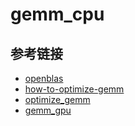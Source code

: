 # gemm_cpu


## 参考链接
* [openblas](https://github.com/OpenMathLib/OpenBLAS)
* [how-to-optimize-gemm](git@github.com:Daydream0929/how-to-optimize-gemm.git)
* [optimize_gemm](git@github.com:Daydream0929/optimize_gemm.git)
* [gemm_gpu](git@github.com:Daydream0929/gemm_gpu.git)